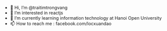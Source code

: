 - 👋 Hi, I’m @traitimtrongvang
- 👀 I’m interested in reactjs
- 🌱 I’m currently learning information technology at Hanoi Open University
- 📫 How to reach me : facebook.com/locxuandao


